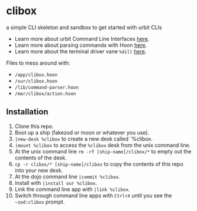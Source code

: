 # clibox
a simple CLI skeleton and sandbox to get started with urbit CLIs

- Learn more about urbit Command Line Interfaces [here](https://developers.urbit.org/guides/additional/cli-tutorial).
- Learn more about parsing commands with Hoon [here](https://developers.urbit.org/guides/additional/parsing).
- Learn more about the terminal driver vane `%dill` [here](https://developers.urbit.org/reference/arvo/dill/dill).

Files to mess around with:

- `/app/clibox.hoon`
- `/sur/clibox.hoon`
- `/lib/command-parser.hoon`
- `/mar/clibox/action.hoon`

## Installation
1. Clone this repo.
2. Boot up a ship (fakezod or moon or whatever you use).
4. `|new-desk %clibox` to create a new desk called `%clibox.
5. `|mount %clibox` to access the `%clibox` desk from the unix command line.
6. At the unix command line `rm -rf [ship-name]/clibox/*` to empty out the contents of the desk.
7. `cp -r clibox/* [ship-name]/clibox` to copy the contents of this repo into your new desk.
8. At the dojo command line `|commit %clibox`.
9. Install with `|install our %clibox`.
10. Link the command line app with `|link %clibox`.
11. Switch through command line apps with `Ctrl+X` until you see the `~zod:clibox` prompt.
